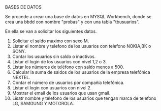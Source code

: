  BASES DE DATOS

Se procede a crear una base de datos en MYSQL Workbench, donde se crea una bbdd con nombre "probas" y con una tabla "tbusuarios".

En ella se van a solicitar los siguientes datos.

1. Solicitar el saldo maximo con sexo M.
2. Listar el nombre y telefono de los usuarios con telefono NOKIA,BK o SONY.
3. Contar los usuarios sin saldo o inactivos.
4. Listar el login de los usuarios con nivel 1,2 o 3.
5. Listar los números de teléfono con saldo menos a 500.
6. Calcular la suma de saldos de los usuarios de la empresa telefónica NEXTEL.
7. Contar el número de usuarios por compañía telefónica.
8. Listar el login con usuarios con nivel 2.
9. Mostrar el email de los usuarios que usan gmail.
10. Lisatr nombre y telefono de los usuarios que tengan marca de telefono LG, SAMGUNG Y MOTOROLA.
